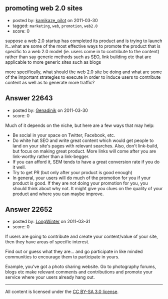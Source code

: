 ## promoting web 2.0 sites

- posted by: [kamikaze_pilot](https://stackexchange.com/users/-1/6768-kamikaze-pilot) on 2011-03-30
- tagged: `marketing`, `web`, `promotion`, `web2.0`
- score: 0

suppose a web 2.0 startup has completed its product and is trying to launch it...what are some of the most effective ways to promote the product that is specific to a web 2.0 model (ie. users come in to contribute to the content) rather than say generic methods such as SEO, link building etc that are applicable to more generic sites such as blogs

more specifically, what should the web 2.0 site be doing and what are some of the important strategies to execute in order to induce users to contribute content as well as to generate more traffic? 


## Answer 22643

- posted by: [Genadinik](https://stackexchange.com/users/-1/8929-genadinik) on 2011-03-30
- score: 0

Much of it depends on the niche, but here are a few ways that may help:

- Be social in your space on Twitter, Facebook, etc.
- Do white hat SEO and write great content which would get people to land on your site's pages with relevant searches.  Also, don't link-build, but focus on making great product.  More links will come after you are link-worthy rather than a link-begger.
- If you can afford it, SEM tends to have a great conversion rate if you do it well.
- Try to get PR (but only after your product is good enough)
- In general, your users will do much of the promotion for you if your product is good.  If they are not doing your promotion for you, you should think about why not.  It might give you clues on the quality of your product and where you can maybe improve.




## Answer 22652

- posted by: [LongWinter](https://stackexchange.com/users/-1/8540-longwinter) on 2011-03-31
- score: 0

If users are going to contribute and create your content/value of your site, then they have areas of specific interest.

Find out or guess what they are... and go participate in like minded communities to encourage them to participate in yours.

Example, you've got a photo sharing website. Go to photography forums, blogs etc make relevant comments and contributions and promote your service where your users already hang out.



---

All content is licensed under the [CC BY-SA 3.0 license](https://creativecommons.org/licenses/by-sa/3.0/).
